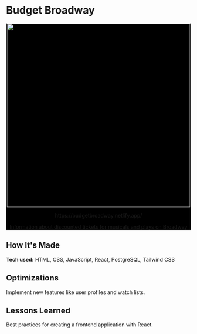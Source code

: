 # Budget Broadway
<div id="screenshot" align="center" style="background-color: #000;">
  <img src="https://user-images.githubusercontent.com/52875611/211209349-ba55e5a7-3620-494c-8f95-f222953894cd.png" width="500px">
  <p>https://budgetbroadway.netlify.app/</p>
  <p>Information about discounted tickets for musicals and plays on Broadway</p>
</div>

## How It's Made
**Tech used:** HTML, CSS, JavaScript, React, PostgreSQL, Tailwind CSS

## Optimizations
Implement new features like user profiles and watch lists.

## Lessons Learned
Best practices for creating a frontend application with React.
